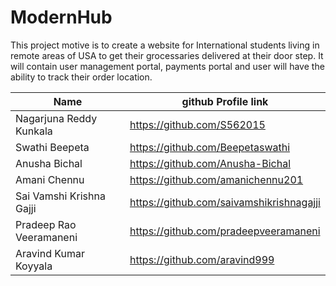 # ModernHub
This project motive is to create a website for International students living in remote areas of USA to get their grocessaries delivered at their door step. It will contain user management portal, payments portal and user will have the ability to track their order location.

|Name|github Profile link|
|---|---|
|Nagarjuna Reddy Kunkala | https://github.com/S562015 |
|Swathi Beepeta | https://github.com/Beepetaswathi |
|Anusha Bichal | https://github.com/Anusha-Bichal |
|Amani Chennu | https://github.com/amanichennu201 |
|Sai Vamshi Krishna Gajji | https://github.com/saivamshikrishnagajji |
|Pradeep Rao Veeramaneni | https://github.com/pradeepveeramaneni |
|Aravind Kumar Koyyala | https://github.com/aravind999 |


